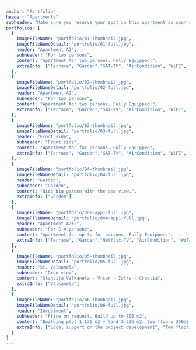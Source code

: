 ```yaml
---
anchor: "Portfolio"
header: "Apartments"
subheader: "Make sure you reserve your spot in this apartment as soon as possible!"
portfolios: [
  {
    imageFileName: "portfolio/01-thumbnail.jpg",
    imageFileNameDetail: "portfolio/01-full.jpg",
    header: "Apartment A2",
    subheader: "For two persons",
    content: "Apartment for two persons. Fully Equipped.",
    extraInfo: ["Terrace", "Garden","SAT-TV", "AirCondition", "WiFI", "Parking"]
  },
  {
    imageFileName: "portfolio/02-thumbnail.jpg",
    imageFileNameDetail: "portfolio/02-full.jpg",
    header: "Apartment A2",
    subheader: "For two persons",
    content: "Apartment for two persons. Fully Equipped.",
    extraInfo: ["Terrace", "Garden","SAT-TV", "AirCondition", "WiFI", "Parking"]
  },
  {
    imageFileName: "portfolio/03-thumbnail.jpg",
    imageFileNameDetail: "portfolio/03-full.jpg",
    header: "Front side",
    subheader: "Front side",
    content: "Apartment for for persons. Fully Equipped",
    extraInfo: ["Terrace", "Garden","SAT-TV", "AirCondition", "WiFI", "Parking"]
  },
  {
    imageFileName: "portfolio/04-thumbnail.jpg",
    imageFileNameDetail: "portfolio/04-full.jpg",
    header: "Garden",
    subheader: "Garden",
    content: "Nice big garden with the sea view.",
    extraInfo: ["Garden"]
  }, 
  {
    imageFileName: "portfolio/dom-app1-full.jpg",
    imageFileNameDetail: "portfolio/dom-app1-full.jpg",
    header: "Apartment A2+2",
    subheader: "For 2-4 persons",
    content: "Apartment for up to for persons. Fully Equipped.",
    extraInfo: ["Terrace", "Garden","Netflix-TV", "AirCondition", "WiFi", "Parking"]
  },
  {
    imageFileName: "portfolio/05-thumbnail.jpg",
    imageFileNameDetail: "portfolio/05-full.jpg",
    header: "St. Valkanela",
    subheader: "Dron view",
    content: "Stancija Valkanela - Vrsar - Istra - Croatia",
    extraInfo: ["Valkanela"]
  },
  {
    imageFileName: "portfolio/06-thumbnail.jpg",
    imageFileNameDetail: "portfolio/06-full.jpg",
    header: "Investment",
    subheader: "Price on request. Build up to 700 m2",
    content: "Building plot 1.176 m2 + land 3.226 m2, two floors 350m2 each.",
    extraInfo: ["Local support on the project development", "Two floors 350m2 each", "Up to 5 Units", "Pool"]
  }
]
---
```

